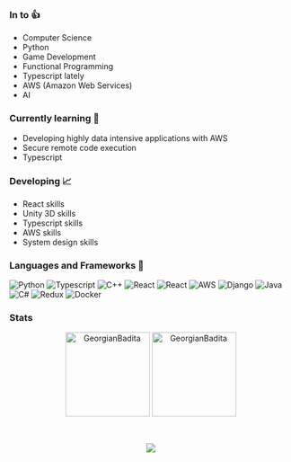 ### In to 👍

* Computer Science
* Python
* Game Development
* Functional Programming
* Typescript lately
* AWS (Amazon Web Services)
* AI

### Currently learning 🤔
* Developing highly data intensive applications with AWS
* Secure remote code execution
* Typescript

### Developing 📈
* React skills
* Unity 3D skills
* Typescript skills
* AWS skills
* System design skills

### Languages and Frameworks 🔨
![Python](https://img.shields.io/badge/python%20-%2314354C.svg?&style=for-the-badge&logo=python&logoColor=white)
![Typescript](https://img.shields.io/badge/typescript%20-%23007ACC.svg?&style=for-the-badge&logo=typescript&logoColor=white)
![C++](https://img.shields.io/badge/c++%20-%2300599C.svg?&style=for-the-badge&logo=c%2B%2B&ogoColor=white)
![React](https://img.shields.io/badge/react%20-%2320232a.svg?&style=for-the-badge&logo=react&logoColor=%2361DAFB)
![React](https://img.shields.io/badge/unity_3D%20-%2314354C.svg?&style=for-the-badge&logo=unity&logoColor=white)
![AWS](https://img.shields.io/badge/AWS%20-%23FF9900.svg?&style=for-the-badge&logo=amazon-aws&logoColor=white)
![Django](https://img.shields.io/badge/django%20-%23092E20.svg?&style=for-the-badge&logo=django&logoColor=white)
![Java](https://img.shields.io/badge/java-%23ED8B00.svg?&style=for-the-badge&logo=java&logoColor=white)
![C#](https://img.shields.io/badge/c%23%20-%23239120.svg?&style=for-the-badge&logo=c-sharp&logoColor=white)
![Redux](https://img.shields.io/badge/redux%20-%23593d88.svg?&style=for-the-badge&logo=redux&logoColor=white)
![Docker](https://img.shields.io/badge/docker%20-%230db7ed.svg?&style=for-the-badge&logo=docker&logoColor=white)

### Stats

<p align="center">
  <img align="" height='150px' src="https://github-readme-stats.vercel.app/api?username=GeorgianBadita&hide_title=true&show_icons=true&theme=tokyonight" alt="GeorgianBadita" />  
  <img align="" height='150px' src="https://github-readme-stats.vercel.app/api/top-langs/?username=GeorgianBadita&hide_title=false&layout=compact&theme=tokyonight" alt="GeorgianBadita" />
</p>
<br>
<p align="center">
<img align="center" src="https://github-readme-streak-stats.herokuapp.com/?user=caneco&theme=dark&hide_border=true"/>
</p>

